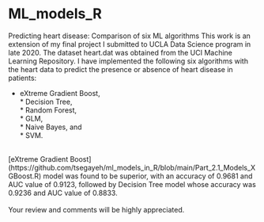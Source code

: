 # ML_models_R
 Predicting heart disease: Comparison of six ML algorithms
This work is an extension of my final project I submitted to UCLA Data Science program in late 2020. The dataset heart.dat was obtained from the UCI Machine Learning Repository. I have implemented the following six algorithms with the heart data to predict the presence or absence of heart disease in patients:<br /> 
* eXtreme Gradient Boost,<br /> * Decision Tree, <br />* Random Forest, <br />* GLM, <br />* Naive Bayes, and <br />* SVM.<br />
<br />
[eXtreme Gradient Boost](https://github.com/tsegayeh/ml_models_in_R/blob/main/Part_2.1_Models_XGBoost.R) model was found to be superior, with an accuracy of 0.9681 and AUC value of 0.9123, followed by Decision Tree model whose accuracy was 0.9236 and AUC value of 0.8833. <br />
<br />
Your review and comments will be highly appreciated.
